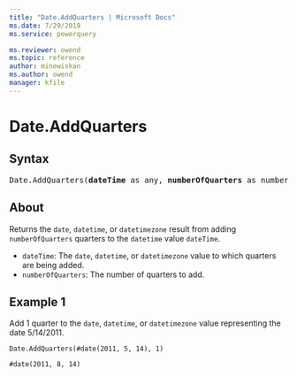 ```yaml
---
title: "Date.AddQuarters | Microsoft Docs"
ms.date: 7/29/2019
ms.service: powerquery

ms.reviewer: owend
ms.topic: reference
author: minewiskan
ms.author: owend
manager: kfile
---
```

# Date.AddQuarters

## Syntax

<pre>
Date.AddQuarters(<b>dateTime</b> as any, <b>numberOfQuarters</b> as number) as any  
</pre>
  
## About  
Returns the `date`, `datetime`, or `datetimezone` result from adding `numberOfQuarters` quarters to the `datetime` value `dateTime`. <ul> <li><code>dateTime</code>: The <code>date</code>, <code>datetime</code>, or <code>datetimezone</code> value to which quarters are being added.</li> <li><code>numberOfQuarters</code>: The number of quarters to add.</li> </ul>

## Example 1
Add 1 quarter to the `date`, `datetime`, or `datetimezone` value representing the date 5/14/2011.

```powerquery-m
Date.AddQuarters(#date(2011, 5, 14), 1)
```

```powerquery-m
#date(2011, 8, 14)
```